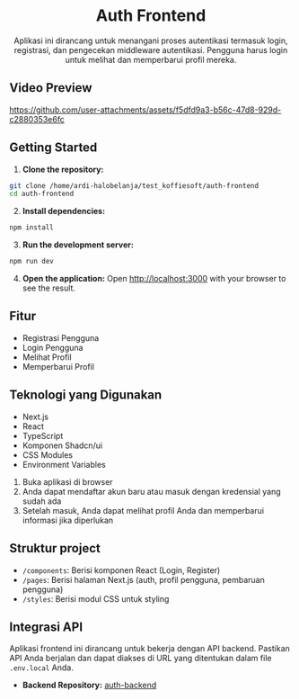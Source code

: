 <div align="center">

# Auth Frontend

Aplikasi ini dirancang untuk menangani proses autentikasi termasuk login, registrasi, dan pengecekan middleware autentikasi. Pengguna harus login untuk melihat dan memperbarui profil mereka.

</div>

## Video Preview

https://github.com/user-attachments/assets/f5dfd9a3-b56c-47d8-929d-c2880353e6fc

## Getting Started

1. **Clone the repository:**
  ```bash
  git clone /home/ardi-halobelanja/test_koffiesoft/auth-frontend
  cd auth-frontend
  ```

2. **Install dependencies:**
  ```bash
  npm install
  ```

3. **Run the development server:**
  ```bash
  npm run dev
  ```

4. **Open the application:**
  Open [http://localhost:3000](http://localhost:3000) with your browser to see the result.

## Fitur

- Registrasi Pengguna
- Login Pengguna
- Melihat Profil
- Memperbarui Profil

## Teknologi yang Digunakan

- Next.js
- React
- TypeScript
- Komponen Shadcn/ui
- CSS Modules
- Environment Variables

1. Buka aplikasi di browser
2. Anda dapat mendaftar akun baru atau masuk dengan kredensial yang sudah ada
3. Setelah masuk, Anda dapat melihat profil Anda dan memperbarui informasi jika diperlukan

## Struktur project

- `/components`: Berisi komponen React (Login, Register)
- `/pages`: Berisi halaman Next.js (auth, profil pengguna, pembaruan pengguna)
- `/styles`: Berisi modul CSS untuk styling

## Integrasi API

Aplikasi frontend ini dirancang untuk bekerja dengan API backend. Pastikan API Anda berjalan dan dapat diakses di URL yang ditentukan dalam file `.env.local` Anda.

- **Backend Repository:** [auth-backend](https://github.com/ardhisaif/auth-backend)
